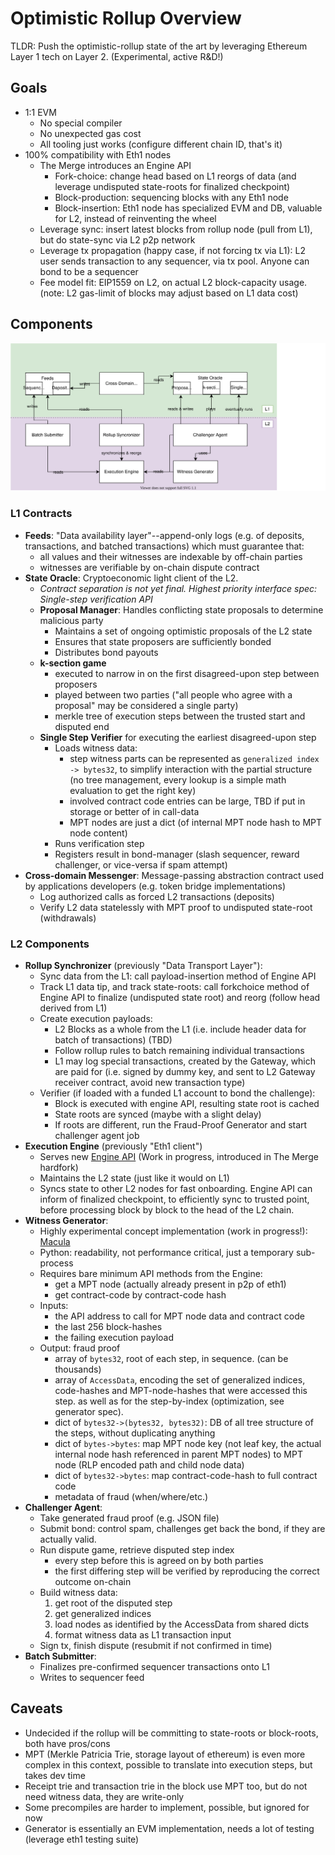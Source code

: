 # Optimistic Rollup Overview

TLDR: Push the optimistic-rollup state of the art by leveraging Ethereum Layer 1 tech on Layer 2. (Experimental, active R&D!)

## Goals

- 1:1 EVM
  - No special compiler
  - No unexpected gas cost
  - All tooling just works (configure different chain ID, that's it)
- 100% compatibility with Eth1 nodes
  - The Merge introduces an Engine API
    - Fork-choice: change head based on L1 reorgs of data (and leverage undisputed state-roots for finalized checkpoint)
    - Block-production: sequencing blocks with any Eth1 node
    - Block-insertion: Eth1 node has specialized EVM and DB, valuable for L2, instead of reinventing the wheel
  - Leverage sync: insert latest blocks from rollup node (pull from L1), but do state-sync via L2 p2p network
  - Leverage tx propagation (happy case, if not forcing tx via L1): L2 user sends transaction to any sequencer, via tx pool. Anyone can bond to be a sequencer
  - Fee model fit: EIP1559 on L2, on actual L2 block-capacity usage. (note: L2 gas-limit of blocks may adjust based on L1 data cost)

## Components

![Architecture Diagram](architecture.svg)

### L1 Contracts
- **Feeds**: "Data availability layer"--append-only logs (e.g. of deposits, transactions, and batched transactions) which must guarantee that:
  - all values and their witnesses are indexable by off-chain parties
  - witnesses are verifiable by on-chain dispute contract
- **State Oracle**: Cryptoeconomic light client of the L2.
  - *Contract separation is not yet final.  Highest priority interface spec: Single-step verification API* 
  - **Proposal Manager**: Handles conflicting state proposals to determine malicious party
    - Maintains a set of ongoing optimistic proposals of the L2 state
    - Ensures that state proposers are sufficiently bonded
    - Distributes bond payouts
  - **k-section game**
    - executed to narrow in on the first disagreed-upon step between proposers
    - played between two parties ("all people who agree with a proposal" may be considered a single party)
    - merkle tree of execution steps between the trusted start and disputed end
  - **Single Step Verifier** for executing the earliest disagreed-upon step
    - Loads witness data:
      - step witness parts can be represented as `generalized index -> bytes32`, 
        to simplify interaction with the partial structure (no tree management, every lookup is a simple math evaluation to get the right key)
      - involved contract code entries can be large, TBD if put in storage or better of in call-data
      - MPT nodes are just a dict (of internal MPT node hash to MPT node content)
    - Runs verification step
    - Registers result in bond-manager (slash sequencer, reward challenger, or vice-versa if spam attempt)
- **Cross-domain Messenger**: Message-passing abstraction contract used by applications developers (e.g. token bridge implementations)
    - Log authorized calls as forced L2 transactions (deposits)
    - Verify L2 data statelessly with MPT proof to undisputed state-root (withdrawals)

### L2 Components

- **Rollup Synchronizer** (previously "Data Transport Layer"):
  - Sync data from the L1: call payload-insertion method of Engine API
  - Track L1 data tip, and track state-roots: call forkchoice method of Engine API to finalize (undisputed state root) and reorg (follow head derived from L1)
  - Create execution payloads:
    - L2 Blocks as a whole from the L1 (i.e. include header data for batch of transactions) (TBD)
    - Follow rollup rules to batch remaining individual transactions
    - L1 may log special transactions, created by the Gateway,
      which are paid for (i.e. signed by dummy key, and sent to L2 Gateway receiver contract, avoid new transaction type)
  - Verifier (if loaded with a funded L1 account to bond the challenge):
    - Block is executed with engine API, resulting state root is cached
    - State roots are synced (maybe with a slight delay)
    - If roots are different, run the Fraud-Proof Generator and start challenger agent job
- **Execution Engine** (previously "Eth1 client")
  - Serves new [Engine API](https://hackmd.io/@n0ble/consensus_api_design_space) (Work in progress, introduced in The Merge hardfork)
  - Maintains the L2 state (just like it would on L1)
  - Syncs state to other L2 nodes for fast onboarding. Engine API can inform of finalized checkpoint,
    to efficiently sync to trusted point, before processing block by block to the head of the L2 chain.
- **Witness Generator**:
  - Highly experimental concept implementation (work in progress!): [Macula](https://github.com/protolambda/macula)
  - Python: readability, not performance critical, just a temporary sub-process
  - Requires bare minimum API methods from the Engine:
    - get a MPT node (actually already present in p2p of eth1)
    - get contract-code by contract-code hash
  - Inputs:
    - the API address to call for MPT node data and contract code
    - the last 256 block-hashes
    - the failing execution payload
  - Output: fraud proof
    - array of `bytes32`, root of each step, in sequence. (can be thousands)
    - array of `AccessData`, encoding the set of generalized indices, code-hashes and MPT-node-hashes that were accessed this step.
      as well as for the step-by-index (optimization, see generator spec).
    - dict of `bytes32->(bytes32, bytes32)`: DB of all tree structure of the steps, without duplicating anything
    - dict of `bytes->bytes`: map MPT node key (not leaf key, the actual internal node hash referenced in parent MPT nodes) to MPT node (RLP encoded path and child node data)
    - dict of `bytes32->bytes`: map contract-code-hash to full contract code
    - metadata of fraud (when/where/etc.)
- **Challenger Agent**:
  - Take generated fraud proof (e.g. JSON file)
  - Submit bond: control spam, challenges get back the bond, if they are actually valid.
  - Run dispute game, retrieve disputed step index
    - every step before this is agreed on by both parties
    - the first differing step will be verified by reproducing the correct outcome on-chain
  - Build witness data:
     1. get root of the disputed step
     2. get generalized indices
     3. load nodes as identified by the AccessData from shared dicts
     4. format witness data as L1 transaction input
  - Sign tx, finish dispute (resubmit if not confirmed in time)
- **Batch Submitter**:
  - Finalizes pre-confirmed sequencer transactions onto L1
  - Writes to sequencer feed


## Caveats

- Undecided if the rollup will be committing to state-roots or block-roots, both have pros/cons
- MPT (Merkle Patricia Trie, storage layout of ethereum) is even more complex in this context,
  possible to translate into execution steps, but takes dev time
- Receipt trie and transaction trie in the block use MPT too, but do not need witness data, they are write-only
- Some precompiles are harder to implement, possible, but ignored for now
- Generator is essentially an EVM implementation, needs a lot of testing (leverage eth1 testing suite)


